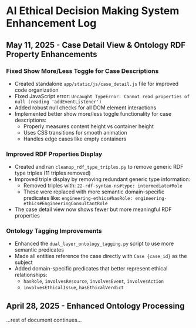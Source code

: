 # AI Ethical Decision Making System Enhancement Log

## May 11, 2025 - Case Detail View & Ontology RDF Property Enhancements

### Fixed Show More/Less Toggle for Case Descriptions

* Created standalone `app/static/js/case_detail.js` file for improved code organization
* Fixed JavaScript error: `Uncaught TypeError: Cannot read properties of null (reading 'addEventListener')`
* Added robust null checks for all DOM element interactions
* Implemented better show more/less toggle functionality for case descriptions:
  * Properly measures content height vs container height 
  * Uses CSS transitions for smooth animation
  * Handles edge cases like empty containers

### Improved RDF Properties Display

* Created and ran `cleanup_rdf_type_triples.py` to remove generic RDF type triples (11 triples removed)
* Improved triple display by removing redundant generic type information:
  * Removed triples with: `22-rdf-syntax-ns#type: intermediate#Role`
  * These were replaced with more semantic domain-specific predicates like:
    `engineering-ethics#hasRole: engineering-ethics#EngineeringConsultantRole`
* The case detail view now shows fewer but more meaningful RDF properties

### Ontology Tagging Improvements

* Enhanced the `dual_layer_ontology_tagging.py` script to use more semantic predicates
* Made all entities reference the case directly with `Case {case_id}` as the subject
* Added domain-specific predicates that better represent ethical relationships:
  * `hasRole`, `involvesResource`, `involvesEvent`, `involvesAction`
  * `involvesEthicalIssue`, `hasEthicalVerdict`

## April 28, 2025 - Enhanced Ontology Processing

...rest of document continues...
